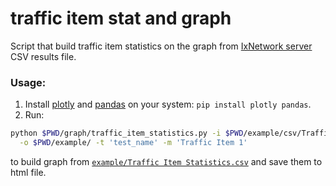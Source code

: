 traffic item stat and graph
===========================

Script that build traffic item statistics on the graph from 
[IxNetwork server](https://support.ixiacom.com/version/ixnetwork-916) CSV results file.

### Usage:

1. Install [plotly](https://plotly.com/python/) and [pandas](https://pandas.pydata.org/) on your system:
`pip install plotly pandas`.
2. Run:
```bash
python $PWD/graph/traffic_item_statistics.py -i $PWD/example/csv/Traffic\ Item\ Statistics.csv \
  -o $PWD/example/ -t 'test_name' -m 'Traffic Item 1'
```
to build graph from [`example/Traffic Item Statistics.csv`](example/Traffic%20Item%20Statistics.csv) and save them to
html file.

